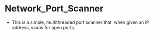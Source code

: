 # Network_Port_Scanner

- This is a simple, multithreaded port scanner that, when given an IP address, scans for open ports.